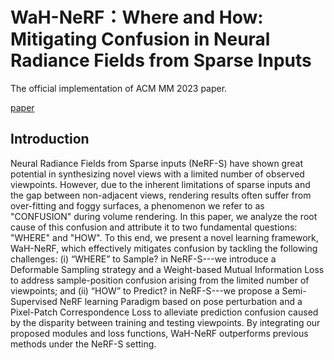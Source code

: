 # WaH-NeRF：Where and How: Mitigating Confusion in Neural Radiance Fields from Sparse Inputs
The official implementation of ACM MM 2023 paper. 

[paper]([https://arxiv.org/pdf/2308.02908.pdf])
## Introduction
Neural Radiance Fields from Sparse inputs (NeRF-S) have shown great potential in synthesizing novel views with a limited number of observed viewpoints. However, due to the inherent limitations of sparse inputs and the gap between non-adjacent views, rendering results often suffer from over-fitting and foggy surfaces, a phenomenon we refer to as "CONFUSION" during volume rendering. In this paper, we analyze the root cause of this confusion and attribute it to two fundamental questions: "WHERE" and "HOW". To this end, we present a novel learning framework, WaH-NeRF, which effectively mitigates confusion by tackling the following challenges: (i) “WHERE” to Sample? in NeRF-S---we introduce a Deformable Sampling strategy and a Weight-based Mutual Information Loss to address sample-position confusion arising from the limited number of viewpoints; and (ii) “HOW” to Predict? in NeRF-S---we propose a Semi-Supervised NeRF learning Paradigm based on pose perturbation and a Pixel-Patch Correspondence Loss to alleviate prediction confusion caused by the disparity between training and testing viewpoints. By integrating our proposed modules and loss functions, WaH-NeRF outperforms previous methods under the NeRF-S setting.
